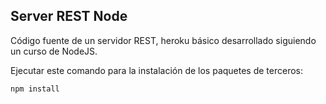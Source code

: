 ## Server REST Node

Código fuente de un servidor REST, heroku básico desarrollado siguiendo un curso de NodeJS.

Ejecutar este comando para la instalación de los paquetes de terceros:


```
npm install
```
